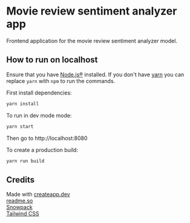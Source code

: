 # Movie review sentiment analyzer app

Frontend application for the movie review sentiment analyzer model.

## How to run on localhost

Ensure that you have [Node.js®](https://nodejs.org/en/) installed.
If you don't have [yarn](https://yarnpkg.com) you can replace `yarn` with `npm` to run the commands.

First install dependencies:

```sh
yarn install
```

To run in dev mode mode:

```sh
yarn start
```

Then go to http://localhost:8080

To create a production build:

```sh
yarn run build
```

## Credits

Made with [createapp.dev](https://createapp.dev/)  
[readme.so](https://readme.so/)    
[Snowpack](https://www.snowpack.dev)    
[Tailwind CSS](https://tailwindcss.com)
